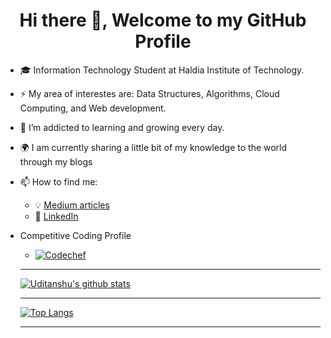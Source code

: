 <h1 align="center"> Hi there 👋, Welcome to my GitHub Profile<br/> </h1> 

<!--
**udit22022000/udit22022000** is a ✨ _special_ ✨ repository because its `README.md` (this file) appears on your GitHub profile.

Here are some ideas to get you started:

- 🔭 I’m currently working on ...
- 🌱 I’m currently learning ...
- 👯 I’m looking to collaborate on ...
- 🤔 I’m looking for help with ...
- 💬 Ask me about ...
- 📫 How to reach me: ...
- 😄 Pronouns: ...
- ⚡ Fun fact: ...
-->

-  🎓 Information Technology Student at Haldia Institute of Technology.
- :zap: My area of interestes are: Data Structures, Algorithms, Cloud Computing, and Web development. 
- 🌱 I’m addicted to learning and growing every day.
- :earth_africa: I am currently sharing a little bit of my knowledge to the world through my blogs
- 📫 How to find me: 
  - :bulb: [Medium articles](https://medium.com/@ping2udit)
  - :office: [LinkedIn](https://www.linkedin.com/in/uditanshu-kumar-611606149/)
- Competitive Coding Profile
  - [![Codechef](https://img.shields.io/badge/-Codechef-909090?style=flat&labelColor=909090&logo=Codechef&logoColor=white)](https://www.codechef.com/users/udit022000)
 
  <hr>
  
  [![Uditanshu's github stats](https://github-readme-stats.vercel.app/api?username=udit22022000&count_private=true&include_all_commits=true&show_icons=true&theme=radical&hide_rank=false)](https://github.com/udit22022000/github-readme-stats)
  
  
  <hr>
  
  
  [![Top Langs](https://github-readme-stats.vercel.app/api/top-langs/?username=udit22022000)](https://github.com/udit22022000/github-readme-stats)
  
  <hr>
